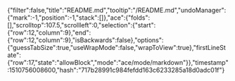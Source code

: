 {"filter":false,"title":"README.md","tooltip":"/README.md","undoManager":{"mark":-1,"position":-1,"stack":[]},"ace":{"folds":[],"scrolltop":107.5,"scrollleft":0,"selection":{"start":{"row":12,"column":9},"end":{"row":12,"column":9},"isBackwards":false},"options":{"guessTabSize":true,"useWrapMode":false,"wrapToView":true},"firstLineState":{"row":17,"state":"allowBlock","mode":"ace/mode/markdown"}},"timestamp":1510756008600,"hash":"717b28991c984fefdd163c6233285a18d0adc01f"}